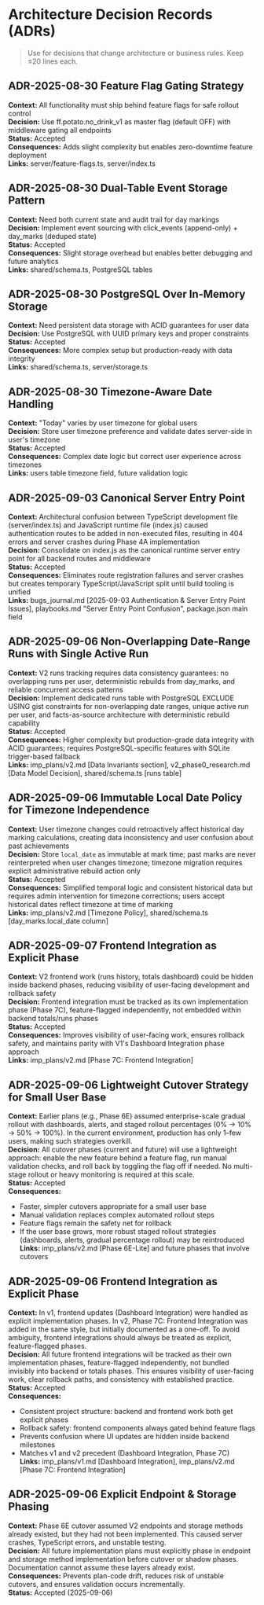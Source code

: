 # Architecture Decision Records (ADRs)
> Use for decisions that change architecture or business rules. Keep ≤20 lines each.

## ADR-2025-08-30 Feature Flag Gating Strategy
**Context:** All functionality must ship behind feature flags for safe rollout control  
**Decision:** Use ff.potato.no_drink_v1 as master flag (default OFF) with middleware gating all endpoints  
**Status:** Accepted  
**Consequences:** Adds slight complexity but enables zero-downtime feature deployment  
**Links:** server/feature-flags.ts, server/index.ts

## ADR-2025-08-30 Dual-Table Event Storage Pattern
**Context:** Need both current state and audit trail for day markings  
**Decision:** Implement event sourcing with click_events (append-only) + day_marks (deduped state)  
**Status:** Accepted  
**Consequences:** Slight storage overhead but enables better debugging and future analytics  
**Links:** shared/schema.ts, PostgreSQL tables

## ADR-2025-08-30 PostgreSQL Over In-Memory Storage
**Context:** Need persistent data storage with ACID guarantees for user data  
**Decision:** Use PostgreSQL with UUID primary keys and proper constraints  
**Status:** Accepted  
**Consequences:** More complex setup but production-ready with data integrity  
**Links:** shared/schema.ts, server/storage.ts

## ADR-2025-08-30 Timezone-Aware Date Handling
**Context:** "Today" varies by user timezone for global users  
**Decision:** Store user timezone preference and validate dates server-side in user's timezone  
**Status:** Accepted  
**Consequences:** Complex date logic but correct user experience across timezones  
**Links:** users table timezone field, future validation logic

## ADR-2025-09-03 Canonical Server Entry Point
**Context:** Architectural confusion between TypeScript development file (server/index.ts) and JavaScript runtime file (index.js) caused authentication routes to be added in non-executed files, resulting in 404 errors and server crashes during Phase 4A implementation  
**Decision:** Consolidate on index.js as the canonical runtime server entry point for all backend routes and middleware  
**Status:** Accepted  
**Consequences:** Eliminates route registration failures and server crashes but creates temporary TypeScript/JavaScript split until build tooling is unified  
**Links:** bugs_journal.md [2025-09-03 Authentication & Server Entry Point Issues], playbooks.md "Server Entry Point Confusion", package.json main field

## ADR-2025-09-06 Non-Overlapping Date-Range Runs with Single Active Run
**Context:** V2 runs tracking requires data consistency guarantees: no overlapping runs per user, deterministic rebuilds from day_marks, and reliable concurrent access patterns  
**Decision:** Implement dedicated runs table with PostgreSQL EXCLUDE USING gist constraints for non-overlapping date ranges, unique active run per user, and facts-as-source architecture with deterministic rebuild capability  
**Status:** Accepted  
**Consequences:** Higher complexity but production-grade data integrity with ACID guarantees; requires PostgreSQL-specific features with SQLite trigger-based fallback  
**Links:** imp_plans/v2.md [Data Invariants section], v2_phase0_research.md [Data Model Decision], shared/schema.ts [runs table]

## ADR-2025-09-06 Immutable Local Date Policy for Timezone Independence
**Context:** User timezone changes could retroactively affect historical day marking calculations, creating data inconsistency and user confusion about past achievements  
**Decision:** Store `local_date` as immutable at mark time; past marks are never reinterpreted when user changes timezone; timezone migration requires explicit administrative rebuild action only  
**Status:** Accepted  
**Consequences:** Simplified temporal logic and consistent historical data but requires admin intervention for timezone corrections; users accept historical dates reflect timezone at time of marking  
**Links:** imp_plans/v2.md [Timezone Policy], shared/schema.ts [day_marks.local_date column]

## ADR-2025-09-07 Frontend Integration as Explicit Phase
**Context:** V2 frontend work (runs history, totals dashboard) could be hidden inside backend phases, reducing visibility of user-facing development and rollback safety  
**Decision:** Frontend integration must be tracked as its own implementation phase (Phase 7C), feature-flagged independently, not embedded within backend totals/runs phases  
**Status:** Accepted  
**Consequences:** Improves visibility of user-facing work, ensures rollback safety, and maintains parity with V1's Dashboard Integration phase approach  
**Links:** imp_plans/v2.md [Phase 7C: Frontend Integration]

## ADR-2025-09-06 Lightweight Cutover Strategy for Small User Base
**Context:** Earlier plans (e.g., Phase 6E) assumed enterprise-scale gradual rollout with dashboards, alerts, and staged rollout percentages (0% → 10% → 50% → 100%). In the current environment, production has only 1–few users, making such strategies overkill.  
**Decision:** All cutover phases (current and future) will use a lightweight approach: enable the new feature behind a feature flag, run manual validation checks, and roll back by toggling the flag off if needed. No multi-stage rollout or heavy monitoring is required at this scale.  
**Status:** Accepted  
**Consequences:**  
- Faster, simpler cutovers appropriate for a small user base  
- Manual validation replaces complex automated rollout steps  
- Feature flags remain the safety net for rollback  
- If the user base grows, more robust staged rollout strategies (dashboards, alerts, gradual percentage rollout) may be reintroduced  
**Links:** imp_plans/v2.md [Phase 6E-Lite] and future phases that involve cutovers

## ADR-2025-09-06 Frontend Integration as Explicit Phase
**Context:** In v1, frontend updates (Dashboard Integration) were handled as explicit implementation phases. In v2, Phase 7C: Frontend Integration was added in the same style, but initially documented as a one-off. To avoid ambiguity, frontend integrations should always be treated as explicit, feature-flagged phases.  
**Decision:** All future frontend integrations will be tracked as their own implementation phases, feature-flagged independently, not bundled invisibly into backend or totals phases. This ensures visibility of user-facing work, clear rollback paths, and consistency with established practice.  
**Status:** Accepted  
**Consequences:**  
- Consistent project structure: backend and frontend work both get explicit phases  
- Rollback safety: frontend components always gated behind feature flags  
- Prevents confusion where UI updates are hidden inside backend milestones  
- Matches v1 and v2 precedent (Dashboard Integration, Phase 7C)  
**Links:** imp_plans/v1.md [Dashboard Integration], imp_plans/v2.md [Phase 7C: Frontend Integration]

## ADR-2025-09-06 Explicit Endpoint & Storage Phasing
**Context:** Phase 6E cutover assumed V2 endpoints and storage methods already existed, but they had not been implemented. This caused server crashes, TypeScript errors, and unstable testing.  
**Decision:** All future implementation plans must explicitly phase in endpoint and storage method implementation before cutover or shadow phases. Documentation cannot assume these layers already exist.  
**Consequences:** Prevents plan-code drift, reduces risk of unstable cutovers, and ensures validation occurs incrementally.  
**Status:** Accepted (2025-09-06)